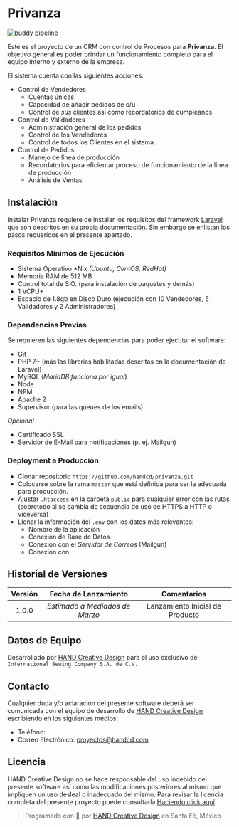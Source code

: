 # Privanza

[![buddy pipeline](https://app.buddy.works/humbertowoody/privanza/pipelines/pipeline/129691/badge.svg?token=14b82acb7e05cc499cfb882ed720c7d749acff4f0a0273c2b6cdbafc752ddfbc "buddy pipeline")](https://app.buddy.works/humbertowoody/privanza/pipelines/pipeline/129691)

Este es el proyecto de un CRM con control de Procesos para __Privanza__. El objetivo general es poder brindar un funcionamiento completo para el equipo interno y externo de la empresa.

El sistema cuenta con las siguientes acciones:

- Control de Vendedores
    + Cuentas únicas
    + Capacidad de añadir pedidos de c/u
    + Control de _sus_ clientes así como recordatorios de cumpleaños
- Control de Validadores
    + Administración general de los pedidos
    + Control de los Vendedores
    + Control de todos los Clientes en el sistema
- Control de Pedidos
    + Manejo de línea de producción
    + Recordatorios para eficientar proceso de funcionamiento de la línea de producción
    + Análisis de Ventas

## Instalación

Instalar Privanza requiere de instalar los requisitos del framework [Laravel](https://laravel.com) que son descritos en su propia documentación. Sin embargo se enlistan los pasos requeridos en el presente apartado.

### Requisitos Mínimos de Ejecución

- Sistema Operativo *Nix _(Ubuntu, CentOS, RedHat)_
- Memoria RAM de 512 MB
- Control total de S.O. (para instalación de paquetes y demás)
- 1 VCPU+ 
- Espacio de 1.8gb en Disco Duro (ejecución con 10 Vendedores, 5 Validadores y 2 Administradores)

### Dependencias Previas

Se requieren las siguientes dependencias para poder ejecutar el software:

- Git
- PHP 7+ (más las librerías habilitadas descritas en la documentación de Laravel)
- MySQL (_MariaDB funciona por igual_)
- Node
- NPM
- Apache 2
- Supervisor (para las queues de los emails)

_Opcional_

- Certificado SSL
- Servidor de E-Mail para notificaciones (p. ej. Mailgun)

### Deployment a Producción

- Clonar repositorio `https://github.com/handcd/privanza.git`
- Colocarse sobre la rama `master` que está definida para ser la adecuada para producción.
- Ajustar `.htaccess` en la carpeta `public` para cualquier error con las rutas (sobretodo si se cambia de secuencia de uso de HTTPS a HTTP o viceversa)
- Llenar la información del `.env` con los datos más relevantes:
    + Nombre de la aplicación
    + Conexión de Base de Datos
    + Conexión con el _Servidor de Correos_ (Mailgun)
    + Conexión con 

## Historial de Versiones

|Versión|Fecha de Lanzamiento|Comentarios|
|:---:|:----:|:-----:|
|1.0.0| _Estimado a Mediados de Marzo_|Lanzamiento Inicial de Producto|

## Datos de Equipo

Desarrollado por [HAND Creative Design][1] para el uso exclusivo de `International Sewing Company S.A. de C.V.`

## Contacto

Cualquier duda y/o aclaración del presente software deberá ser comunicada con el equipo de desarrollo de [HAND Creative Design][1] escribiendo en los siguientes medios:

- Teléfono: 
- Correo Electrónico: [proyectos@handcd.com](mailto:proyectos@handcd.com)

## Licencia

HAND Creative Design no se hace responsable del uso indebido del presente software así como las modificaciones posteriores al mismo que impliquen un uso desleal o inadecuado del mismo. Para revisar la licencia completa del presente proyecto puede consultarla [Haciendo click aquí](http://www.binpress.com/license/view/l/a90d498720f8764610c9737d6b287560).

> Programado con 🧡 por [HAND Creative Design][1] en Santa Fé, México

[1]: http://handcd.com